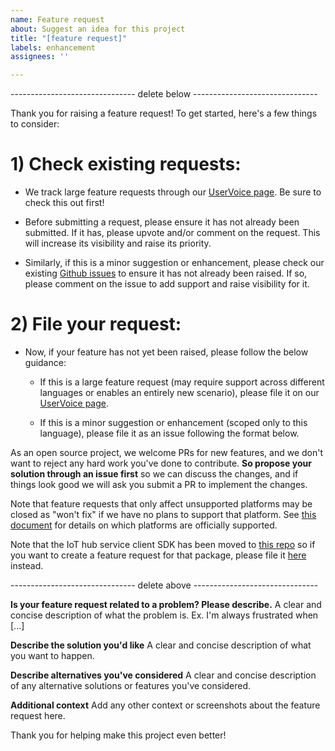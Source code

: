 ```yaml
---
name: Feature request
about: Suggest an idea for this project
title: "[feature request]"
labels: enhancement
assignees: ''

---
```


------------------------------- delete below -------------------------------

Thank you for raising a feature request! To get started, here's a few things to consider:

# 1) Check existing requests:
- We track large feature requests through our [UserVoice page](https://feedback.azure.com/forums/321918-azure-iot). Be sure to check this out first!

- Before submitting a request, please ensure it has not already been submitted. If it has, please upvote and/or comment on the request. This will increase its visibility and raise its priority.

- Similarly, if this is a minor suggestion or enhancement, please check our existing [Github issues](https://github.com/Azure/azure-iot-sdk-java/issues) to ensure it has not already been raised. If so, please comment on the issue to add support and raise visibility for it.

# 2) File your request:
- Now, if your feature has not yet been raised, please follow the below guidance:
    - If this is a large feature request (may require support across different languages or enables an entirely new scenario), please file it on our [UserVoice page](https://feedback.azure.com/forums/321918-azure-iot).

    - If this is a minor suggestion or enhancement (scoped only to this language), please file it as an issue following the format below.

As an open source project, we welcome PRs for new features, and we don't want to reject any hard work you've done to contribute. **So propose your solution through an issue first** so we can discuss the changes, and if things look good we will ask you submit a PR to implement the changes.

Note that feature requests that only affect unsupported platforms may be closed as "won't fix" if we have no plans to support that platform. See [this document](../../supported_platforms.md) for details on which platforms are officially supported. 

Note that the IoT hub service client SDK has been moved to [this repo](https://www.github.com/Azure/azure-iot-service-sdk-java) so if you want to create a feature request for that package, please file it [here](https://www.github.com/Azure/azure-iot-service-sdk-java/issues) instead.

------------------------------- delete above -------------------------------

**Is your feature request related to a problem? Please describe.**
A clear and concise description of what the problem is. Ex. I'm always frustrated when [...]

**Describe the solution you'd like**
A clear and concise description of what you want to happen.

**Describe alternatives you've considered**
A clear and concise description of any alternative solutions or features you've considered.

**Additional context**
Add any other context or screenshots about the feature request here.

Thank you for helping make this project even better!
